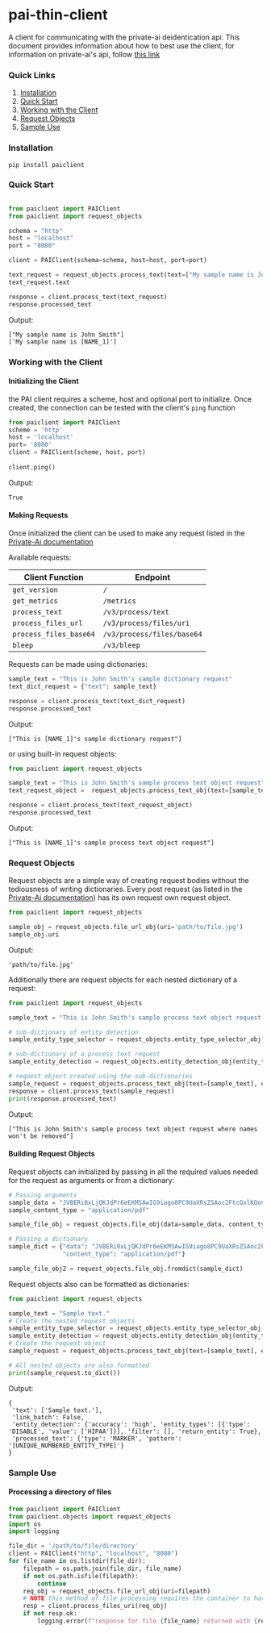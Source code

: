 # pai-thin-client

A client for communicating with the private-ai deidentication api. This document provides information about how to best use the client, for information on private-ai's api, follow [this link][1]

### Quick Links
1. [Installation](#installation)
2. [Quick Start](#quick-start)
3. [Working with the Client](#client)
4. [Request Objects](#request-objects)
5. [Sample Use](#sample-use)

### Installation <a name=installation></a>

```
pip install paiclient
```

### Quick Start <a name=quick-start></a>

```python

from paiclient import PAIClient
from paiclient import request_objects

schema = "http"
host = "localhost"
port = "8080"

client = PAIClient(schema=schema, host=host, port=port)

text_request = request_objects.process_text(text=["My sample name is John Smith"])
text_request.text

response = client.process_text(text_request)
response.processed_text


```
Output:
```
["My sample name is John Smith"]
['My sample name is [NAME_1]']
```

### Working with the Client <a name=client></a>

#### Initializing the Client

the PAI client requires a scheme, host and optional port to initialize.
Once created, the connection can be tested with the client's `ping` function

```python
from paiclient import PAIClient
scheme = 'http'
host = 'localhost'
port= '8080'
client = PAIClient(scheme, host, port)
 
client.ping()
```
Output:
```
True
```

#### Making Requests

Once initialized the client can be used to make any request listed in the [Private-Ai documentation][1]

Available requests:

| Client Function        | Endpoint                   |
| ---------------        | --------                   |
| `get_version`          | `/`                        |
| `get_metrics`          | `/metrics`                 |
| `process_text`         | `/v3/process/text`         |
| `process_files_url`    | `/v3/process/files/uri`    |
| `process_files_base64` | `/v3/process/files/base64` |
| `bleep`                | `/v3/bleep`                |

Requests can be made using dictionaries:
```python
sample_text = "This is John Smith's sample dictionary request"
text_dict_request = {"text": sample_text}

response = client.process_text(text_dict_request)
response.processed_text
```
Output:
```
["This is [NAME_1]'s sample dictionary request"]
```

or using built-in request objects:

```python
from paiclient import request_objects

sample_text = "This is John Smith's sample process text object request"
text_request_object =  request_objects.process_text_obj(text=[sample_text])

response = client.process_text(text_request_object)
response.processed_text
```
Output:
```
["This is [NAME_1]'s sample process text object request"]
```


### Request Objects <a name=request-objects></a>
Request objects are a simple way of creating request bodies without the tediousness of writing dictionaries. Every post request (as listed in the [Private-Ai documentation][1]) has its own request own request object. 
```python
from paiclient import request_objects

sample_obj = request_objects.file_url_obj(uri='path/to/file.jpg')
sample_obj.uri
```
Output:
```
'path/to/file.jpg'
```

Additionally there are request objects for each nested dictionary of a request:
```python 
from paiclient import request_objects

sample_text = "This is John Smith's sample process text object request where names won't be removed"

# sub-dictionary of entity_detection
sample_entity_type_selector = request_objects.entity_type_selector_obj(type="DISABLE", value=['NAME', 'NAME_GIVEN', 'NAME_FAMILY'])

# sub-dictionary of a process text request
sample_entity_detection = request_objects.entity_detection_obj(entity_types=[sample_entity_type_selector])

# request object created using the sub-dictionaries
sample_request = request_objects.process_text_obj(text=[sample_text], entity_detection=sample_entity_detection)
response = client.process_text(sample_request)
print(response.processed_text)
```
Output:
```
["This is John Smith's sample process text object request where names won't be removed"]
```

#### Building Request Objects
Request objects can initialized by passing in all the required values needed for the request as arguments or from a dictionary:
```python
# Passing arguments 
sample_data = "JVBERi0xLjQKJdPr6eEKMSAwIG9iago8PC9UaXRsZSAoc2FtcGxlKQovUHJvZHVj..."
sample_content_type = "application/pdf"

sample_file_obj = request_objects.file_obj(data=sample_data, content_type=sample_content_type)

# Passing a dictionary
sample_dict = {"data": "JVBERi0xLjQKJdPr6eEKMSAwIG9iago8PC9UaXRsZSAoc2FtcGxlKQovUHJvZHVj...",
               "content_type": "application/pdf"}

sample_file_obj2 = request_objects.file_obj.fromdict(sample_dict)
```

Request objects also can be formatted as dictionaries:
```python
from paiclient import request_objects

sample_text = "Sample text."
# Create the nested request objects
sample_entity_type_selector = request_objects.entity_type_selector_obj(type="DISABLE", value=['HIPAA'])
sample_entity_detection = request_objects.entity_detection_obj(entity_types=[sample_entity_type_selector])
# Create the request object
sample_request = request_objects.process_text_obj(text=[sample_text], entity_detection=sample_entity_detection)

# All nested objects are also formatted
print(sample_request.to_dict())
```
Output:
```
{
 'text': ['Sample text.'], 
 'link_batch': False, 
 'entity_detection': {'accuracy': 'high', 'entity_types': [{'type': 'DISABLE', 'value': ['HIPAA']}], 'filter': [], 'return_entity': True}, 
 'processed_text': {'type': 'MARKER', 'pattern': '[UNIQUE_NUMBERED_ENTITY_TYPE]'}
}
```

### Sample Use <a name=sample-use></a>
#### Processing a directory of files
```python
from paiclient import PAIClient
from paiclient.objects import request_objects
import os
import logging

file_dir = '/path/to/file/directory'
client = PAIClient("http", "localhost", "8080")
for file_name in os.listdir(file_dir):
    filepath = os.path.join(file_dir, file_name)
    if not os.path.isfile(filepath):
        continue
    req_obj = request_objects.file_url_obj(uri=filepath)
    # NOTE this method of file processing requires the container to have an the input and output directories mounted
    resp = client.process_files_uri(req_obj)
    if not resp.ok:
        logging.error(f"response for file {file_name} returned with {resp.status_code}")
```


[1]:https://docs.private-ai.com/reference/latest/operation/process_text_v3_process_text_post/